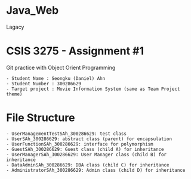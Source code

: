 # Java_Web
Lagacy
# CSIS 3275 - Assignment #1
Git practice with Object Orient Programming

```
- Student Name : Seongku (Daniel) Ahn
- Student Number : 300286629 
- Target project : Movie Information System (same as Team Project theme)
```

# File Structure
```
- UserManagementTestSAh_300286629: test class
- UserSAh_300286629: abstract class (parent) for encapsulation
- UserFunctionSAh_300286629: interface for polymorphism
- GuestSAh_300286629: Guest class (child A) for inheritance
- UserManagerSAh_300286629: User Manager class (child B) for inheritance
- DataAdminSAh_300286629: DBA class (child C) for inheritance
- AdministratorSAh_300286629: Admin class (child D) for inheritance
```
